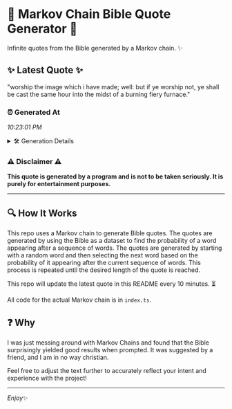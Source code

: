 # 📖 Markov Chain Bible Quote Generator 📖

Infinite quotes from the Bible generated by a Markov chain. ✨

## ✨ Latest Quote ✨
"worship the image which i have made; well: but if ye worship not, ye shall be cast the same hour into the midst of a burning fiery furnace."

### ⏰ Generated At
*10:23:01 PM*

<details>
    <summary>🛠️ Generation Details</summary>
    <p>
        <strong>🌱 Seed:</strong> worship<br>
        <strong>🔄 Iterations:</strong> 27<br>
        <strong>📜 Context History:</strong><br>[ worship ]: the<br>[ worship, the ]: image<br>[ worship, the, image ]: which<br>[ worship, the, image, which ]: i<br>[ worship, the, image, which, i ]: have<br>[ worship, the, image, which, i, have ]: made;<br>[ the, image, which, i, have, made; ]: well:<br>[ image, which, i, have, made;, well: ]: but<br>[ which, i, have, made;, well:, but ]: if<br>[ i, have, made;, well:, but, if ]: ye<br>[ have, made;, well:, but, if, ye ]: worship<br>[ made;, well:, but, if, ye, worship ]: not,<br>[ well:, but, if, ye, worship, not, ]: ye<br>[ but, if, ye, worship, not,, ye ]: shall<br>[ if, ye, worship, not,, ye, shall ]: be<br>[ ye, worship, not,, ye, shall, be ]: cast<br>[ worship, not,, ye, shall, be, cast ]: the<br>[ not,, ye, shall, be, cast, the ]: same<br>[ ye, shall, be, cast, the, same ]: hour<br>[ shall, be, cast, the, same, hour ]: into<br>[ be, cast, the, same, hour, into ]: the<br>[ cast, the, same, hour, into, the ]: midst<br>[ the, same, hour, into, the, midst ]: of<br>[ same, hour, into, the, midst, of ]: a<br>[ hour, into, the, midst, of, a ]: burning<br>[ into, the, midst, of, a, burning ]: fiery<br>[ the, midst, of, a, burning, fiery ]: furnace.<br>
    </p>
</details>

### ⚠️ Disclaimer ⚠️
**This quote is generated by a program and is not to be taken seriously. It is purely for entertainment purposes.**

---

## 🔍 How It Works

This repo uses a Markov chain to generate Bible quotes. The quotes are generated by using the Bible as a dataset to find the probability of a word appearing after a sequence of words. The quotes are generated by starting with a random word and then selecting the next word based on the probability of it appearing after the current sequence of words. This process is repeated until the desired length of the quote is reached.

This repo will update the latest quote in this README every 10 minutes. ⏳

All code for the actual Markov chain is in `index.ts`.

## ❓ Why

I was just messing around with Markov Chains and found that the Bible surprisingly yielded good results when prompted. 
It was suggested by a friend, and I am in no way christian.

Feel free to adjust the text further to accurately reflect your intent and experience with the project!

---

*Enjoy*✨
